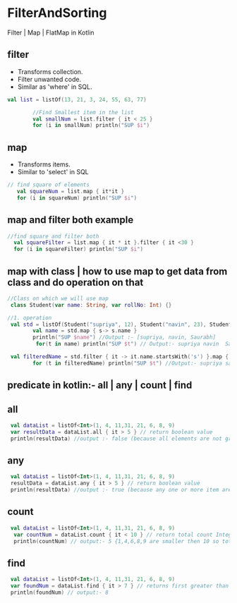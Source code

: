 # FilterAndSorting
Filter | Map | FlatMap  in Kotlin
## filter
- Transforms collection.
- Filter unwanted code.
- Similar as 'where' in SQL.
```kotlin
val list = listOf(13, 21, 3, 24, 55, 63, 77)

        //Find Smallest item in the list
        val smallNum = list.filter { it < 25 }
        for (i in smallNum) println("SUP $i")
```
## map
- Transforms items.
- Similar to 'select' in SQL
```kotlin
// find square of elements
   val squareNum = list.map { it*it }
   for (i in squareNum) println("SUP $i")
```
## map and filter both example
```kotlin
//find square and filter both
  val squareFilter = list.map { it * it }.filter { it <30 }
  for (i in squareFilter) println("SUP $i")
```
## map with class | how to use map to get data from class and do operation on that
```kotlin
//Class on which we will use map 
 class Student(var name: String, var rollNo: Int) {}
```
```kotlin
//1. operation
 val std = listOf(Student("supriya", 12), Student("navin", 23), Student("Saurabh", 11))
        val name = std.map { s-> s.name }
        println("SUP $name") //Output :- [supriya, navin, Saurabh]
         for(t in name) println("SUP $t") // Output:- supriya navin  Saurabh
```
```kotlin
 val filteredName = std.filter { it -> it.name.startsWith('s') }.map { s -> s.name }
        for (t in filteredName) println("SUP $t") //Output:- supriya saurabh
```
## predicate in kotlin:- all | any | count | find
## all
```kotlin
 val dataList = listOf<Int>(1, 4, 11,31, 21, 6, 8, 9)
 var resultData = dataList.all { it > 5 } // return boolean value
 println(resultData) //output :- false (because all elements are not grater than 5)
```
## any
```kotlin
 val dataList = listOf<Int>(1, 4, 11,31, 21, 6, 8, 9)
 resultData = dataList.any { it > 5 } // return boolean value
 println(resultData) //output :- true (because any one or more item are grater than 5)
```
## count
```kotlin
 val dataList = listOf<Int>(1, 4, 11,31, 21, 6, 8, 9)
  var countNum = dataList.count { it < 10 } // return total count Integer value
  println(countNum) // output:- 5 {1,4,6,8,9 are smaller then 10 so total count will be 5}
```
## find
```kotlin
 val dataList = listOf<Int>(1, 4, 11,31, 21, 6, 8, 9)
 var foundNum = dataList.find { it > 7 } // returns first greater than 7 number from the list
 println(foundNum) // output:- 8
```



